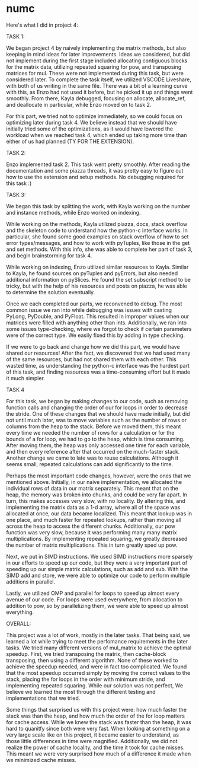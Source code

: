 # numc

Here's what I did in project 4:

TASK 1:

We began project 4 by naively implementing the matrix methods, but also keeping in mind ideas for later improvements. Ideas we considered, but did not implement during the first stage included allocating contiguous blocks for the matrix data, utilizing repeated squaring for pow, and transposing matrices for mul. These were not implemented during this task, but were considered later. To complete the task itself, we utilized VSCODE Liveshare, with both of us writing in the same file. There was a bit of a learning curve with this, as Enzo had not used it before, but he picked it up and things went smoothly. From there, Kayla debugged, focusing on allocate, allocate_ref, and deallocate in particular, while Enzo moved on to task 2.

For this part, we tried not to optimize immediately, so we could focus on optimizing later during task 4. We believe instead that we should have initially tried some of the optimizations, as it would have lowered the workload when we reached task 4, which ended up taking more time than either of us had planned (TY FOR THE EXTENSION).

TASK 2:

Enzo implemented task 2. This task went pretty smoothly. After reading the documentation and some piazza threads, it was pretty easy to figure out how to use the extension and setup methods. No debugging required for this task :)

TASK 3:

We began this task by splitting the work, with Kayla working on the number and instance methods, while Enzo worked on indexing.

While working on the methods, Kayla utilized piazza, docs, stack overflow and the skeleton code to understand how the python-c interface works. In particular, she found some good examples on stack overflow of how to set error types/messages, and how to work with pyTuples, like those in the get and set methods. With this info, she was able to complete her part of task 3, and begin brainstorming for task 4.

While working on indexing, Enzo utilized similar resources to Kayla. Similar to Kayla, he found sources on pyTuples and pyErrors, but also needed additional information on pySlices. He found the set subscript method to be tricky, but with the help of his resources and posts on piazza, he was able to determine the solution eventually.

Once we each completed our parts, we reconvened to debug. The most common issue we ran into while debugging was issues with casting PyLong, PyDouble, and PyFloat. This resulted in improper values when our matrices were filled with anything other than ints. Additionally, we ran into some issues type-checking, where we forgot to check if certain parameters were of the correct type. We easily fixed this by adding in type checking.

If we were to go back and change how we did this part, we would have shared our resources! After the fact, we discovered that we had used many of the same resources, but had not shared them with each other. This wasted time, as understanding the python-c interface was the hardest part of this task, and finding resources was a time-consuming effort but it made it much simpler.

TASK 4

For this task, we began by making changes to our code, such as removing function calls and changing the order of our for loops in order to decrease the stride. One of these changes that we should have made initially, but did not until much later, was to move variables such as the number of rows or columns from the heap to the stack. Before we moved them, this meant every time we needed the number of rows for a calculation or for the bounds of a for loop, we had to go to the heap, which is time consuming. After moving them, the heap was only accessed one time for each variable, and then every reference after that occurred on the much-faster stack. Another change we came to late was to reuse calculations. Although it seems small, repeated calculations can add significantly to the time.

Perhaps the most important code changes, however, were the ones that we mentioned above. Initially, in our naive implementation, we allocated the individual rows of data in our matrix separately. This meant that on the heap, the memory was broken into chunks, and could be very far apart. In turn, this makes accesses very slow, with no locality. By altering this, and implementing the matrix data as a 1-d array, where all of the space was allocated at once, our data became localized. This meant that lookup was in one place, and much faster for repeated lookups, rather than moving all across the heap to access the different chunks. Additionally, our pow function was very slow, because it was performing many many matrix multiplications. By implementing repeated squaring, we greatly decreased the number of matrix multiplications. This in turn greatly sped up pow.

Next, we put in SIMD instructions. We used SIMD instructions more sparsely in our efforts to speed up our code, but they were a very important part of speeding up our simple matrix calculations, such as add and sub. With the SIMD add and store, we were able to optimize our code to perform multiple additions in parallel.

Lastly, we utilized OMP and parallel for loops to speed up almost every avenue of our code. For loops were used everywhere, from allocation to addition to pow, so by parallelizing them, we were able to speed up almost everything.

OVERALL:

This project was a lot of work, mostly in the later tasks. That being said, we learned a lot while trying to meet the perfomance requirements in the later tasks. We tried many different versions of mul_matrix to achieve the optimal speedup. First, we tried transposing the matrix, then cache-block transposing, then using a different algorithm. None of these worked to achieve the speedup needed, and were in fact too complicated. We found that the most speedup occurred simply by moving the correct values to the stack, placing the for loops in the order with minimum stride, and implementing repeated squaring. While our solution was not perfect, We believe we learned the most through the different testing and implementations that we tried.

Some things that surprised us with this project were: how much faster the stack was than the heap, and how much the order of the for loop matters for cache access. While we knew the stack was faster than the heap, it was hard to quanitfy since both were very fast. When looking at something on a very large scale like on this project, it became easier to understand, as those little differences in time were magnified. Additionally, we did not realize the power of cache locality, and the time it took for cache misses. This meant we were very surprised how much of a difference it made when we minimized cache misses.
